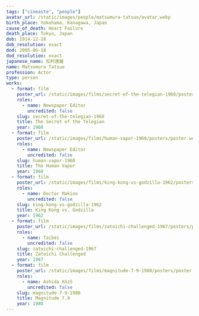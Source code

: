 ```yaml
---
tags: ["cineaste", "people"]
avatar_url: /static/images/people/matsumura-tatsuo/avatar.webp
birth_place: Yokohama, Kanagawa, Japan
cause_of_death: Heart Failure
death_place: Tokyo, Japan
dob: 1914-12-18
dob_resolution: exact
dod: 2005-06-18
dod_resolution: exact
japanese_name: 松村達雄
name: Matsumura Tatsuo
profession: Actor
type: person
works:
  - format: film
    poster_url: /static/images/films/secret-of-the-telegian-1960/posters/poster.webp
    roles:
      - name: Newspaper Editor
        uncredited: false
    slug: secret-of-the-telegian-1960
    title: The Secret of the Telegian
    year: 1960
  - format: film
    poster_url: /static/images/films/human-vapor-1960/posters/poster.webp
    roles:
      - name: Newspaper Editor
        uncredited: false
    slug: human-vapor-1960
    title: The Human Vapor
    year: 1960
  - format: film
    poster_url: /static/images/films/king-kong-vs-godzilla-1962/posters/poster.webp
    roles:
      - name: Doctor Makino
        uncredited: false
    slug: king-kong-vs-godzilla-1962
    title: King Kong vs. Godzilla
    year: 1962
  - format: film
    poster_url: /static/images/films/zatoichi-challenged-1967/posters/poster.webp
    roles:
      - name: Taibei
        uncredited: false
    slug: zatoichi-challenged-1967
    title: Zatoichi Challenged
    year: 1967
  - format: film
    poster_url: /static/images/films/magnitude-7-9-1980/posters/poster.webp
    roles:
      - name: Ashida Kôzô
        uncredited: false
    slug: magnitude-7-9-1980
    title: Magnitude 7.9
    year: 1980
---
```

